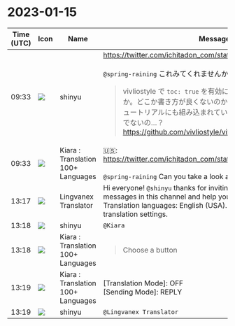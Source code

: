 # 2023-01-15

|Time (UTC)|Icon|Name|Message|
|---|---|---|---|
|09:33|![](https://avatars.slack-edge.com/2018-04-27/354445776386_e258f5ed5ba887b08668_72.jpg)|shinyu|<https://twitter.com/ichitadon_com/status/1614531662221836288><br><br>`@spring-raining` これみてくれませんか？<br><blockquote>vivliostyle で `toc: true` を有効にしたら落ちるのバグだったのか。どこか書き方が良くないのかなともってうんうんしてた。チュートリアルにも組み込まれているし、これで困る人結構おるんでないの…？<br><https://github.com/vivliostyle/vivliostyle-cli/issues/354></blockquote>|
|09:33|![](https://avatars.slack-edge.com/2021-08-02/2324149410423_2aa7423c4133ecb9f168_72.png)|Kiara : Translation 100+ Languages|🇺🇸: <https://twitter.com/ichitadon_com/status/1614531662221836288><br><br>`@spring-raining` Can you take a look at this?|
|13:17|![](https://avatars.slack-edge.com/2023-01-12/4640118414452_280a37316f3246fa89cc_72.png)|Lingvanex Translator|Hi everyone! `@shinyu` thanks for inviting me! I will translate the messages in this channel and help you understand each other. Translation languages: English (USA). Mention me to open channel translation settings.|
|13:18|![](https://avatars.slack-edge.com/2018-04-27/354445776386_e258f5ed5ba887b08668_72.jpg)|shinyu|`@Kiara`|
|13:18|![](https://avatars.slack-edge.com/2021-08-02/2324149410423_2aa7423c4133ecb9f168_72.png)|Kiara : Translation 100+ Languages|<blockquote>Choose a button</blockquote>|
|13:19|![](https://avatars.slack-edge.com/2021-08-02/2324149410423_2aa7423c4133ecb9f168_72.png)|Kiara : Translation 100+ Languages|[Translation Mode]: OFF<br> [Sending Mode]: REPLY|
|13:19|![](https://avatars.slack-edge.com/2018-04-27/354445776386_e258f5ed5ba887b08668_72.jpg)|shinyu|`@Lingvanex Translator`|
